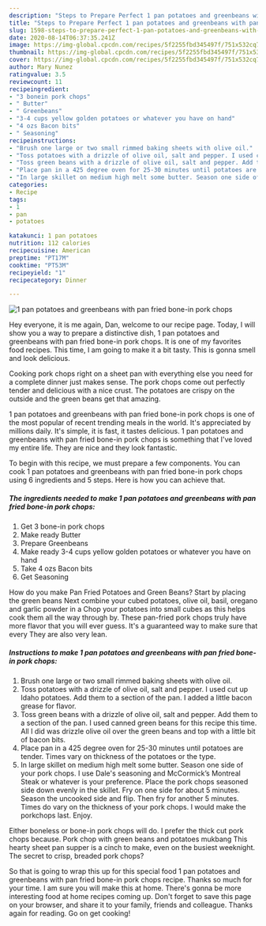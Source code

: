 ```yaml
---
description: "Steps to Prepare Perfect 1 pan potatoes and greenbeans with pan fried bone-in pork chops"
title: "Steps to Prepare Perfect 1 pan potatoes and greenbeans with pan fried bone-in pork chops"
slug: 1598-steps-to-prepare-perfect-1-pan-potatoes-and-greenbeans-with-pan-fried-bone-in-pork-chops
date: 2020-08-14T06:37:35.241Z
image: https://img-global.cpcdn.com/recipes/5f2255fbd345497f/751x532cq70/1-pan-potatoes-and-greenbeans-with-pan-fried-bone-in-pork-chops-recipe-main-photo.jpg
thumbnail: https://img-global.cpcdn.com/recipes/5f2255fbd345497f/751x532cq70/1-pan-potatoes-and-greenbeans-with-pan-fried-bone-in-pork-chops-recipe-main-photo.jpg
cover: https://img-global.cpcdn.com/recipes/5f2255fbd345497f/751x532cq70/1-pan-potatoes-and-greenbeans-with-pan-fried-bone-in-pork-chops-recipe-main-photo.jpg
author: Mary Nunez
ratingvalue: 3.5
reviewcount: 11
recipeingredient:
- "3 bonein pork chops"
- " Butter"
- " Greenbeans"
- "3-4 cups yellow golden potatoes or whatever you have on hand"
- "4 ozs Bacon bits"
- " Seasoning"
recipeinstructions:
- "Brush one large or two small rimmed baking sheets with olive oil."
- "Toss potatoes with a drizzle of olive oil, salt and pepper. I used cut up Idaho potatoes. Add them to a section of the pan. I added a little bacon grease for flavor."
- "Toss green beans with a drizzle of olive oil, salt and pepper. Add them to a section of the pan. I used canned green beans for this recipe this time. All I did was drizzle olive oil over the green beans and top with a little bit of bacon bits."
- "Place pan in a 425 degree oven for 25-30 minutes until potatoes are tender. Times vary on thickness of the potatoes or the type."
- "In large skillet on medium high melt some butter. Season one side of your pork chops. I use Dale&#39;s seasoning and McCormick’s Montreal Steak or whatever is your preference. Place the pork chops seasoned side down evenly in the skillet. Fry on one side for about 5 minutes. Season the uncooked side and flip. Then fry for another 5 minutes. Times do vary on the thickness of your pork chops. I would make the porkchops last. Enjoy."
categories:
- Recipe
tags:
- 1
- pan
- potatoes

katakunci: 1 pan potatoes 
nutrition: 112 calories
recipecuisine: American
preptime: "PT17M"
cooktime: "PT53M"
recipeyield: "1"
recipecategory: Dinner

---
```



![1 pan potatoes and greenbeans with pan fried bone-in pork chops](https://img-global.cpcdn.com/recipes/5f2255fbd345497f/751x532cq70/1-pan-potatoes-and-greenbeans-with-pan-fried-bone-in-pork-chops-recipe-main-photo.jpg)

Hey everyone, it is me again, Dan, welcome to our recipe page. Today, I will show you a way to prepare a distinctive dish, 1 pan potatoes and greenbeans with pan fried bone-in pork chops. It is one of my favorites food recipes. This time, I am going to make it a bit tasty. This is gonna smell and look delicious.

Cooking pork chops right on a sheet pan with everything else you need for a complete dinner just makes sense. The pork chops come out perfectly tender and delicious with a nice crust. The potatoes are crispy on the outside and the green beans get that amazing.

1 pan potatoes and greenbeans with pan fried bone-in pork chops is one of the most popular of recent trending meals in the world. It's appreciated by millions daily. It's simple, it is fast, it tastes delicious. 1 pan potatoes and greenbeans with pan fried bone-in pork chops is something that I've loved my entire life. They are nice and they look fantastic.


To begin with this recipe, we must prepare a few components. You can cook 1 pan potatoes and greenbeans with pan fried bone-in pork chops using 6 ingredients and 5 steps. Here is how you can achieve that.

<!--inarticleads1-->

##### The ingredients needed to make 1 pan potatoes and greenbeans with pan fried bone-in pork chops:

1. Get 3 bone-in pork chops
1. Make ready  Butter
1. Prepare  Greenbeans
1. Make ready 3-4 cups yellow golden potatoes or whatever you have on hand
1. Take 4 ozs Bacon bits
1. Get  Seasoning


How do you make Pan Fried Potatoes and Green Beans? Start by placing the green beans Next combine your cubed potatoes, olive oil, basil, oregano and garlic powder in a Chop your potatoes into small cubes as this helps cook them all the way through by. These pan-fried pork chops truly have more flavor that you will ever guess. It&#39;s a guaranteed way to make sure that every They are also very lean. 

<!--inarticleads2-->

##### Instructions to make 1 pan potatoes and greenbeans with pan fried bone-in pork chops:

1. Brush one large or two small rimmed baking sheets with olive oil.
1. Toss potatoes with a drizzle of olive oil, salt and pepper. I used cut up Idaho potatoes. Add them to a section of the pan. I added a little bacon grease for flavor.
1. Toss green beans with a drizzle of olive oil, salt and pepper. Add them to a section of the pan. I used canned green beans for this recipe this time. All I did was drizzle olive oil over the green beans and top with a little bit of bacon bits.
1. Place pan in a 425 degree oven for 25-30 minutes until potatoes are tender. Times vary on thickness of the potatoes or the type.
1. In large skillet on medium high melt some butter. Season one side of your pork chops. I use Dale&#39;s seasoning and McCormick’s Montreal Steak or whatever is your preference. Place the pork chops seasoned side down evenly in the skillet. Fry on one side for about 5 minutes. Season the uncooked side and flip. Then fry for another 5 minutes. Times do vary on the thickness of your pork chops. I would make the porkchops last. Enjoy.


Either boneless or bone-in pork chops will do. I prefer the thick cut pork chops because. Pork chop with green beans and potatoes mukbang This hearty sheet pan supper is a cinch to make, even on the busiest weeknight. The secret to crisp, breaded pork chops? 

So that is going to wrap this up for this special food 1 pan potatoes and greenbeans with pan fried bone-in pork chops recipe. Thanks so much for your time. I am sure you will make this at home. There's gonna be more interesting food at home recipes coming up. Don't forget to save this page on your browser, and share it to your family, friends and colleague. Thanks again for reading. Go on get cooking!
